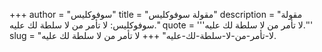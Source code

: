 +++
author = "سوفوكليس"
title = "مقولة سوفوكليس"
description = "مقولة سوفوكليس: لا تأمر من لا سلطة لك عليه."
quote = '''لا تأمر من لا سلطة لك عليه.'''
slug = "لا-تأمر-من-لا-سلطة-لك-عليه"
+++
لا تأمر من لا سلطة لك عليه.
